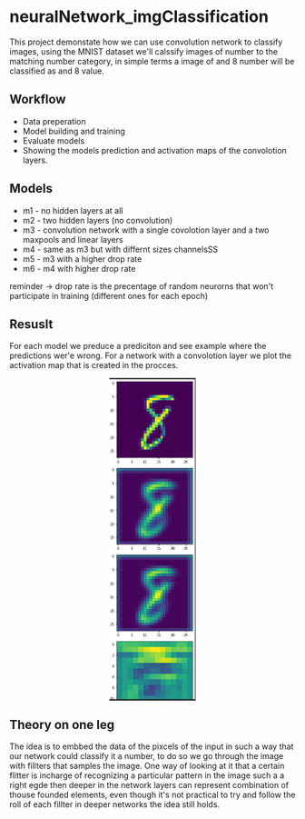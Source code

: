 # neuralNetwork_imgClassification
This project demonstate how we can use convolution network to classify images, using the MNIST dataset we'll calssify images of number to the matching number category,
in simple terms a image of and 8 number will be classified as and 8 value.

## Workflow
- Data preperation
- Model building and training
- Evaluate models
- Showing the models prediction and activation maps of the convolotion layers.

## Models
- m1 - no hidden layers at all
- m2 - two hidden layers (no convolution)
- m3 - convolution network with a single covolotion layer and a two maxpools and linear layers
- m4 - same as m3 but with differnt sizes channelsSS
- m5 - m3 with a higher drop rate
- m6 - m4 with higher drop rate

reminder -> drop rate is the precentage of random neurorns that won't participate in training (different ones for each epoch)

## Resuslt
For each model we preduce a prediciton and see example where the predictions wer'e wrong.
For a network with a convolotion layer we plot the activation map that is created in the procces.


<div style = "padding-bottom: 150; padding-top: 150;">
  <p align="center">
    <img src="/pic1.png"  style = " height: 350;  display:block; width:30%;"/>
   </p>
</div>


## Theory on one leg
The idea is to embbed the data of the pixcels of the input in such a way that our network could classify it a number, to do so we go through the image with fillters that samples the image.
One way of looking at it that a certain flitter is incharge of recognizing a particular pattern in the image such a a right egde then deeper in the network layers can represent combination of thouse founded elements, even though it's not practical to try and follow the roll of each fillter in deeper networks the idea still holds.
